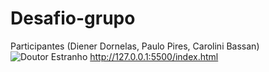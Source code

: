 # Desafio-grupo 
Participantes (Diener Dornelas, Paulo Pires, Carolini Bassan)
![Doutor Estranho](https://user-images.githubusercontent.com/96602170/170842679-a79e445a-84ac-4e0a-abfc-6198bac9544a.png)
http://127.0.0.1:5500/index.html



